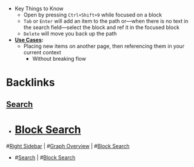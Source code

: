 - Key Things to Know
    - Open by pressing `Ctrl+Shift+9` while focused on a block
    - `Tab` or `Enter` will add an item to the path or—when there is no text in the search field—select the block and ref it in the focused block
    - `Delete` will move you back up the path
- **[Use Cases](<Use Cases.md>):**
    - Placing new items on another page, then referencing them in your current context
        - Without breaking flow

# Backlinks
## [Search](<Search.md>)
- # [Block Search](<Block Search.md>)

#[Right Sidebar](<Right Sidebar.md>) | #[Graph Overview](<Graph Overview.md>) | #[Block Search](<Block Search.md>)

- #[Search](<Search.md>) | #[Block Search](<Block Search.md>)

